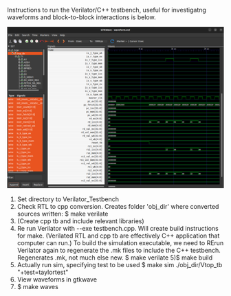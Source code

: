Instructions to run the Verilator/C++ testbench, useful for investigatng waveforms and block-to-block interactions is below.

![](https://github.com/taylortempleton/SimpleCPU_RISC-V/blob/master/risc-v/docs/gtkwaveform.png)


1) Set directory to Verilator_Testbench
2) Check RTL to cpp conversion. Creates folder 'obj_dir' where converted sources written:
$	make verilate
3) (Create cpp tb and include relevant libraries)
4) Re run Verilator with --exe testbench.cpp.  Will create build instructions for make. (Verilated RTL and cpp tb are effectively C++ application that computer can run.) To build the simulation executable, we need to RErun Verilator again to regenerate the .mk files to include the C++ testbench.  Regenerates .mk, not much else new.
$	make verilate
5)$ make build
6) Actually run sim, specifying test to be used
$ make sim
	./obj_dir/Vtop_tb \
		"+test=taylortest"
7) View waveforms in gtkwave
8) $ make waves
